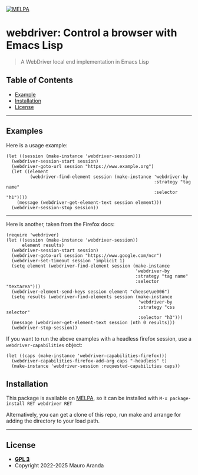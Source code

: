 [![MELPA](https://melpa.org/packages/webdriver-badge.svg)](https://melpa.org/#/webdriver)

# webdriver: Control a browser with Emacs Lisp

> A WebDriver local end implementation in Emacs Lisp

## Table of Contents

- [Example](#example)
- [Installation](#installation)
- [License](#license)

---

## Examples

Here is a usage example:

```
(let ((session (make-instance 'webdriver-session)))
  (webdriver-session-start session)
  (webdriver-goto-url session "https://www.example.org")
  (let ((element
         (webdriver-find-element session (make-instance 'webdriver-by
                                                        :strategy "tag name"
                                                        :selector "h1"))))
    (message (webdriver-get-element-text session element)))
  (webdriver-session-stop session))
```

---

Here is another, taken from the Firefox docs:
```
(require 'webdriver)
(let ((session (make-instance 'webdriver-session))
      element results)
  (webdriver-session-start session)
  (webdriver-goto-url session "https://www.google.com/ncr")
  (webdriver-set-timeout session 'implicit 1)
  (setq element (webdriver-find-element session (make-instance
                                                 'webdriver-by
                                                 :strategy "tag name"
                                                 :selector "textarea")))
  (webdriver-element-send-keys session element "cheese\ue006")
  (setq results (webdriver-find-elements session (make-instance
                                                  'webdriver-by
                                                  :strategy "css selector"
                                                  :selector "h3")))
  (message (webdriver-get-element-text session (nth 0 results)))
  (webdriver-stop-session))
```

If you want to run the above examples with a headless firefox session,
use a `webdriver-capabilities` object:
```
(let ((caps (make-instance 'webdriver-capabilities-firefox)))
  (webdriver-capabilities-firefox-add-arg caps "-headless" t)
  (make-instance 'webdriver-session :requested-capabilities caps))
```

## Installation

This package is available on [MELPA](https://melpa.org), so it can be
installed with
`M-x package-install RET webdriver RET`

Alternatively, you can get a clone of this repo, run make and arrange
for adding the directory to your load path.

---

## License

- **[GPL 3](https://www.gnu.org/licenses/gpl-3.0-standalone.html)**
- Copyright 2022-2025 Mauro Aranda
